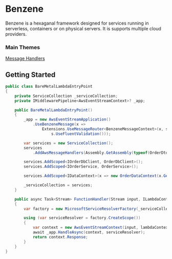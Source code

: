 # Benzene

Benzene is a hexaganal framework designed for services running in serverless, containers or on physical servers. It is supports multiple cloud providers.

### Main Themes

[Message Handlers](message-handlers)


## Getting Started

```csharp
public class BareMetalLambdaEntryPoint
{
    private ServiceCollection _serviceCollection;
    private IMiddlewarePipeline<AwsEventStreamContext>? _app;

    public BareMetalLambdaEntryPoint()
    {
        _app = new AwsEventStreamApplication()
            .UseBenzeneMessage(x =>
                Extensions.UseMessageRouter<BenzeneMessageContext>(x, s =>
                    s.UseFluentValidation()));

        var services = new ServiceCollection();
        services
            .AddAwsMessageHandlers(Assembly.GetAssembly(typeof(OrderDto)));

        services.AddScoped<IOrderDbClient, OrderDbClient>();
        services.AddScoped<IOrderService, OrderService>();

        services.AddScoped<IDataContext>(x => new OrderDataContext(x.GetService<DataContext>()));

        _serviceCollection = services;
    }

    public async Task<Stream> FunctionHandler(Stream input, ILambdaContext lambdaContext)
    {
        var factory = new MicrosoftServiceResolverFactory(_serviceCollection.BuildServiceProvider());

        using (var serviceResolver = factory.CreateScope())
        {
            var context = new AwsEventStreamContext(input, lambdaContext);
            await _app.HandleAsync(context, serviceResolver);
            return context.Response;
        }
    }
}
```